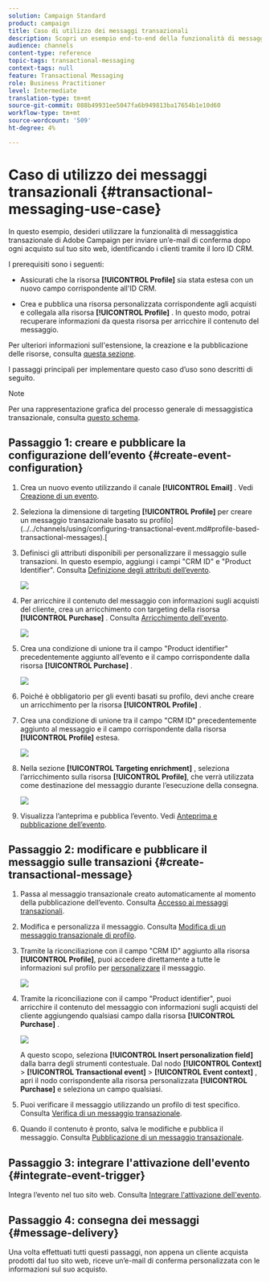 ```yaml
---
solution: Campaign Standard
product: campaign
title: Caso di utilizzo dei messaggi transazionali
description: Scopri un esempio end-to-end della funzionalità di messaggistica transazionale di Adobe Campaign.
audience: channels
content-type: reference
topic-tags: transactional-messaging
context-tags: null
feature: Transactional Messaging
role: Business Practitioner
level: Intermediate
translation-type: tm+mt
source-git-commit: 088b49931ee5047fa6b949813ba17654b1e10d60
workflow-type: tm+mt
source-wordcount: '509'
ht-degree: 4%

---
```



# Caso di utilizzo dei messaggi transazionali {#transactional-messaging-use-case}

In questo esempio, desideri utilizzare la funzionalità di messaggistica transazionale di Adobe Campaign per inviare un’e-mail di conferma dopo ogni acquisto sul tuo sito web, identificando i clienti tramite il loro ID CRM.

I prerequisiti sono i seguenti:

* Assicurati che la risorsa **[!UICONTROL Profile]** sia stata estesa con un nuovo campo corrispondente all&#39;ID CRM.

* Crea e pubblica una risorsa personalizzata corrispondente agli acquisti e collegala alla risorsa **[!UICONTROL Profile]** . In questo modo, potrai recuperare informazioni da questa risorsa per arricchire il contenuto del messaggio.

Per ulteriori informazioni sull&#39;estensione, la creazione e la pubblicazione delle risorse, consulta [questa sezione](../../developing/using/key-steps-to-add-a-resource.md).

I passaggi principali per implementare questo caso d’uso sono descritti di seguito.

>[!NOTE]
>
>Per una rappresentazione grafica del processo generale di messaggistica transazionale, consulta [questo schema](../../channels/using/getting-started-with-transactional-msg.md#key-steps).

## Passaggio 1: creare e pubblicare la configurazione dell’evento {#create-event-configuration}

1. Crea un nuovo evento utilizzando il canale **[!UICONTROL Email]** . Vedi [Creazione di un evento](../../channels/using/configuring-transactional-event.md#creating-an-event).

1. Seleziona la dimensione di targeting **[!UICONTROL Profile]** per creare un messaggio transazionale basato su profilo](../../channels/using/configuring-transactional-event.md#profile-based-transactional-messages).[

1. Definisci gli attributi disponibili per personalizzare il messaggio sulle transazioni. In questo esempio, aggiungi i campi &quot;CRM ID&quot; e &quot;Product Identifier&quot;. Consulta [Definizione degli attributi dell’evento](../../channels/using/configuring-transactional-event.md#defining-the-event-attributes).

   ![](assets/message-center_usecase1.png)

1. Per arricchire il contenuto del messaggio con informazioni sugli acquisti del cliente, crea un arricchimento con targeting della risorsa **[!UICONTROL Purchase]** . Consulta [Arricchimento dell&#39;evento](../../channels/using/configuring-transactional-event.md#enriching-the-transactional-message-content).

   ![](assets/message-center_usecase2.png)

1. Crea una condizione di unione tra il campo &quot;Product identifier&quot; precedentemente aggiunto all’evento e il campo corrispondente dalla risorsa **[!UICONTROL Purchase]** .

   ![](assets/message-center_usecase3.png)

1. Poiché è obbligatorio per gli eventi basati su profilo, devi anche creare un arricchimento per la risorsa **[!UICONTROL Profile]** .

1. Crea una condizione di unione tra il campo &quot;CRM ID&quot; precedentemente aggiunto al messaggio e il campo corrispondente dalla risorsa **[!UICONTROL Profile]** estesa. <!--What's the purpose to have created a CRM ID for this event and to have the CRM ID as a join condition? could it be any other field provided you created it in the event?-->

   ![](assets/message-center_usecase4.png)

1. Nella sezione **[!UICONTROL Targeting enrichment]** , seleziona l’arricchimento sulla risorsa **[!UICONTROL Profile]**, che verrà utilizzata come destinazione del messaggio durante l’esecuzione della consegna.

   ![](assets/message-center_usecase5.png)

1. Visualizza l’anteprima e pubblica l’evento. Vedi [Anteprima e pubblicazione dell’evento](../../channels/using/publishing-transactional-event.md#previewing-and-publishing-the-event).

## Passaggio 2: modificare e pubblicare il messaggio sulle transazioni {#create-transactional-message}

1. Passa al messaggio transazionale creato automaticamente al momento della pubblicazione dell’evento. Consulta [Accesso ai messaggi transazionali](../../channels/using/editing-transactional-message.md#accessing-transactional-messages).

1. Modifica e personalizza il messaggio. Consulta [Modifica di un messaggio transazionale di profilo](../../channels/using/editing-transactional-message.md#editing-profile-transactional-message).

1. Tramite la riconciliazione con il campo &quot;CRM ID&quot; aggiunto alla risorsa **[!UICONTROL Profile]**, puoi accedere direttamente a tutte le informazioni sul profilo per [personalizzare](../../designing/using/personalization.md#inserting-a-personalization-field) il messaggio.

   ![](assets/message-center_usecase6.png)

1. Tramite la riconciliazione con il campo &quot;Product identifier&quot;, puoi arricchire il contenuto del messaggio con informazioni sugli acquisti del cliente aggiungendo qualsiasi campo dalla risorsa **[!UICONTROL Purchase]** .

   ![](assets/message-center_usecase7.png)

   A questo scopo, seleziona **[!UICONTROL Insert personalization field]** dalla barra degli strumenti contestuale. Dal nodo **[!UICONTROL Context]** > **[!UICONTROL Transactional event]** > **[!UICONTROL Event context]** , apri il nodo corrispondente alla risorsa personalizzata **[!UICONTROL Purchase]** e seleziona un campo qualsiasi.

1. Puoi verificare il messaggio utilizzando un profilo di test specifico. Consulta [Verifica di un messaggio transazionale](../../channels/using/testing-transactional-message.md#testing-a-transactional-message).

1. Quando il contenuto è pronto, salva le modifiche e pubblica il messaggio. Consulta [Pubblicazione di un messaggio transazionale](../../channels/using/publishing-transactional-message.md#publishing-a-transactional-message).

## Passaggio 3: integrare l&#39;attivazione dell&#39;evento {#integrate-event-trigger}

Integra l’evento nel tuo sito web. Consulta [Integrare l&#39;attivazione dell&#39;evento](../../channels/using/getting-started-with-transactional-msg.md#integrate-event-trigger).

## Passaggio 4: consegna dei messaggi {#message-delivery}

Una volta effettuati tutti questi passaggi, non appena un cliente acquista prodotti dal tuo sito web, riceve un’e-mail di conferma personalizzata con le informazioni sul suo acquisto.
